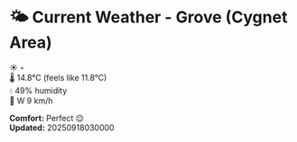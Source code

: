 # 🌤️ Current Weather - Grove (Cygnet Area)

☀️ **-**  
🌡️ 14.8°C (feels like 11.8°C)  
💧 49% humidity  
💨 W 9 km/h  

**Comfort:** Perfect 😌  
**Updated:** 20250918030000
